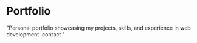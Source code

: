 # Portfolio
"Personal portfolio showcasing my projects, skills, and experience in web development. contact "
